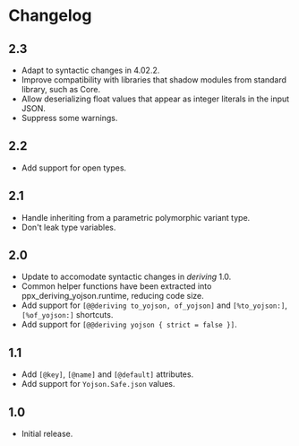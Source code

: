 Changelog
=========

2.3
---

  * Adapt to syntactic changes in 4.02.2.
  * Improve compatibility with libraries that shadow modules
    from standard library, such as Core.
  * Allow deserializing float values that appear as integer
    literals in the input JSON.
  * Suppress some warnings.

2.2
---

  * Add support for open types.

2.1
---

  * Handle inheriting from a parametric polymorphic variant type.
  * Don't leak type variables.

2.0
---

  * Update to accomodate syntactic changes in _deriving_ 1.0.
  * Common helper functions have been extracted into
    ppx_deriving_yojson.runtime, reducing code size.
  * Add support for `[@@deriving to_yojson, of_yojson]`
    and `[%to_yojson:]`, `[%of_yojson:]` shortcuts.
  * Add support for `[@@deriving yojson { strict = false }]`.

1.1
---

  * Add `[@key]`, `[@name]` and `[@default]` attributes.
  * Add support for `Yojson.Safe.json` values.

1.0
---

  * Initial release.
